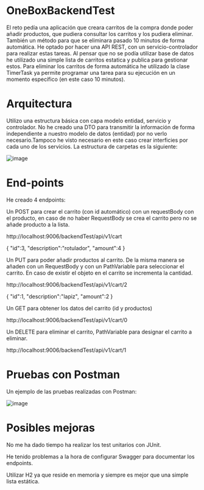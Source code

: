 # OneBoxBackendTest 

El reto pedía una aplicación que creara carritos de la compra donde poder añadir productos, que pudiera consultar los carritos y los pudiera eliminar. También un método para que se eliminara pasado 10 minutos de forma automática.
He optado por hacer una API REST, con un servicio-controlador para realizar estas tareas.
Al pensar que no se podía utilizar base de datos he utilizado una simple lista de carritos estatica y publica para gestionar estos.
Para eliminar los carritos de forma automática he utilizado la clase TimerTask ya permite programar una tarea para su ejecución en un momento específico (en este caso 10 minutos).



# Arquitectura

Utilizo una estructura básica con capa modelo entidad, servicio y controlador.
No he creado una DTO para transmitir la información de forma independiente a nuestro modelo de datos (entidad) por no verlo necesario.Tampoco he visto necesario en este caso crear interficies por cada uno de los servicios.
La estructura de carpetas es la siguiente:

![image](https://user-images.githubusercontent.com/123003363/222770189-5edf299b-4ada-4d06-bfdc-d52bc1baaacd.png)


# End-points

He creado 4 endpoints:

Un POST para crear el carrito (con id automático) con un requestBody con el producto, en caso de no haber RequestBody se crea el carrito pero no se añade producto a la lista.

http://localhost:9006/backendTest/api/v1/cart

{
    "id":3,
    "description":"rotulador",
    "amount":4
}


Un PUT para poder añadir productos al carrito. De la misma manera se añaden con un RequestBody y con un PathVariable para seleccionar el carrito. En caso de existir el objeto en el carrito se incrementa la cantidad.

http://localhost:9006/backendTest/api/v1/cart/2

{
    "id":1,
    "description":"lapiz",
    "amount":2
}


Un GET para obtener los datos del carrito (id y productos) 

http://localhost:9006/backendTest/api/v1/cart/0


Un DELETE para eliminar el carrito, PathVariable para designar el carrito a eliminar. 

http://localhost:9006/backendTest/api/v1/cart/1


# Pruebas con Postman

Un ejemplo de las pruebas realizadas con  Postman:


![image](https://user-images.githubusercontent.com/123003363/222769909-5fc7b166-7359-4813-b0fc-e12a93efbfc2.png)


# Posibles mejoras

No me ha dado tiempo ha realizar los test unitarios con JUnit.

He tenido problemas a la hora de configurar Swagger para documentar los endpoints.

Utilizar H2 ya que reside en memoria y siempre es mejor que una simple lista estática.
